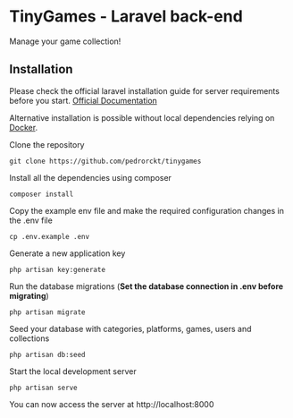 # TinyGames - Laravel back-end

Manage your game collection!

## Installation

Please check the official laravel installation guide for server requirements before you start. [Official Documentation](https://laravel.com/docs/10.x/installation)

Alternative installation is possible without local dependencies relying on [Docker](#docker).

Clone the repository

    git clone https://github.com/pedrorckt/tinygames

Install all the dependencies using composer

    composer install

Copy the example env file and make the required configuration changes in the .env file

    cp .env.example .env

Generate a new application key

    php artisan key:generate

Run the database migrations (**Set the database connection in .env before migrating**)

    php artisan migrate

Seed your database with categories, platforms, games, users and collections

    php artisan db:seed

Start the local development server

    php artisan serve

You can now access the server at http://localhost:8000